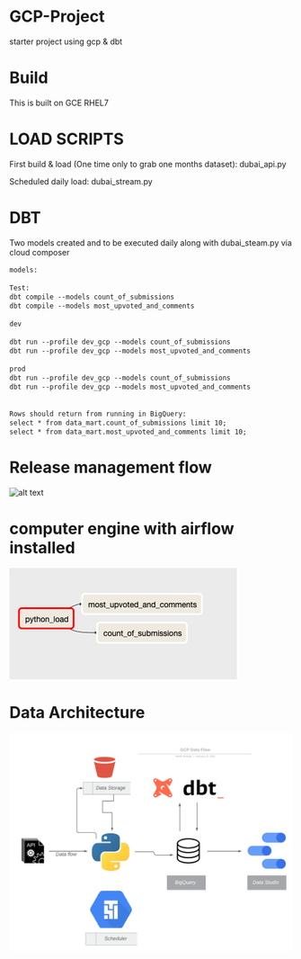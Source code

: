 # GCP-Project
starter project using gcp &amp; dbt

# Build
This is built on GCE RHEL7

# LOAD SCRIPTS

First build & load (One time only to grab one months dataset):
dubai_api.py

Scheduled daily load:
dubai_stream.py

# DBT
Two models created and to be executed daily along with dubai_steam.py via cloud composer
```
models:

Test:
dbt compile --models count_of_submissions
dbt compile --models most_upvoted_and_comments

dev

dbt run --profile dev_gcp --models count_of_submissions
dbt run --profile dev_gcp --models most_upvoted_and_comments

prod
dbt run --profile dev_gcp --models count_of_submissions
dbt run --profile dev_gcp --models most_upvoted_and_comments


Rows should return from running in BigQuery:
select * from data_mart.count_of_submissions limit 10;
select * from data_mart.most_upvoted_and_comments limit 10;

```

# Release management flow

![alt text](https://i.stack.imgur.com/hlYjj.png)

# computer engine with airflow installed 

![alt text](https://github.com/mahdimostafa/gcp-project/blob/master/dag_graph_view.png?raw=true)

# Data Architecture

![alt text](https://github.com/mahdimostafa/gcp-project/blob/master/data.png?raw=true)
